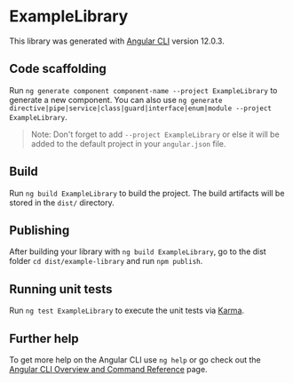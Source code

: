 # ExampleLibrary

This library was generated with [Angular CLI](https://github.com/angular/angular-cli) version 12.0.3.

## Code scaffolding

Run `ng generate component component-name --project ExampleLibrary` to generate a new component. You can also use `ng generate directive|pipe|service|class|guard|interface|enum|module --project ExampleLibrary`.
> Note: Don't forget to add `--project ExampleLibrary` or else it will be added to the default project in your `angular.json` file. 

## Build

Run `ng build ExampleLibrary` to build the project. The build artifacts will be stored in the `dist/` directory.

## Publishing

After building your library with `ng build ExampleLibrary`, go to the dist folder `cd dist/example-library` and run `npm publish`.

## Running unit tests

Run `ng test ExampleLibrary` to execute the unit tests via [Karma](https://karma-runner.github.io).

## Further help

To get more help on the Angular CLI use `ng help` or go check out the [Angular CLI Overview and Command Reference](https://angular.io/cli) page.
